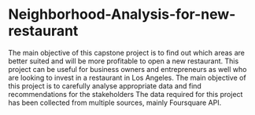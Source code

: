 # Neighborhood-Analysis-for-new-restaurant
The main objective of this capstone project is to find out which areas are 
better suited and will be more profitable to open a new restaurant. 
This project can be useful for business owners and entrepreneurs as well who 
are looking to invest in a restaurant in Los Angeles. The main objective of this 
project is to carefully analyse appropriate data and find recommendations for 
the stakeholders
The data required for this project has been collected from multiple sources, mainly Foursquare API.

